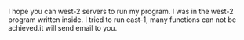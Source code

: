 I hope you can west-2 servers to run my program. I was in the west-2 program written inside. I tried to run east-1, many functions can not be achieved.it will send email to you. 
